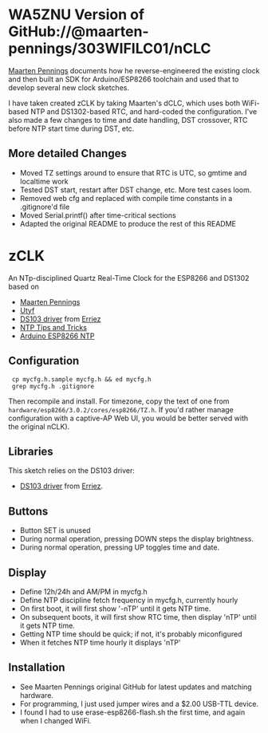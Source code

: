 # WA5ZNU Version of GitHub://@maarten-pennings/303WIFILC01/nCLC

[Maarten Pennings](https://github.com/maarten-pennings) documents how
he reverse-engineered the existing clock and then built an SDK for
Arduino/ESP8266 toolchain and used that to develop several new clock sketches.

I have taken created zCLK by taking Maarten's dCLC, which uses both
WiFi-based NTP and DS1302-based RTC, and hard-coded the configuration.
I've also made a few changes to time and date handling, DST crossover,
RTC before NTP start time during DST, etc.

## More detailed Changes

- Moved TZ settings around to ensure that RTC is UTC, so gmtime and localtime work
- Tested DST start, restart after DST change, etc.  More test cases loom.
- Removed web cfg and replaced with compile time constants in a .gitignore'd file
- Moved Serial.printf() after time-critical sections
- Adapted the original README to produce the rest of this README

# zCLK

An NTp-disciplined Quartz Real-Time Clock for the ESP8266 and DS1302 based on
- [Maarten Pennings](https://github.com/maarten-pennings) 
- [Utyf](https://github.com/Utyff)
- [DS103 driver](https://github.com/Erriez/ErriezDS1302) from [Erriez](https://github.com/Erriez)
- [NTP Tips and Tricks](https://www.weigu.lu/microcontroller/tips_tricks/esp_NTP_tips_tricks/index.html)
- [Arduino ESP8266 NTP](https://werner.rothschopf.net/202011_arduino_esp8266_ntp_en.htm)


## Configuration

```
 cp mycfg.h.sample mycfg.h && ed mycfg.h
 grep mycfg.h .gitignore
```

Then recompile and install. For timezone, copy the text of one from `hardware/esp8266/3.0.2/cores/esp8266/TZ.h`.
If you'd rather manage configuration with a captive-AP Web UI, you would be better served with the original nCLK).

## Libraries

This sketch relies on the DS103 driver:
 - [DS103 driver](https://github.com/Erriez/ErriezDS1302) from [Erriez](https://github.com/Erriez).

## Buttons
 - Button SET is unused 
 - During normal operation, pressing DOWN steps the display brightness.
 - During normal operation, pressing UP toggles time and date.
 
## Display
- Define 12h/24h and AM/PM in mycfg.h
- Define NTP discipline fetch frequency in mycfg.h, currently hourly
- On first boot, it will first show '-nTP' until it gets NTP time.
- On subsequent boots, it will first show RTC time, then display 'nTP' until it gets NTP time.
- Getting NTP time should be quick; if not, it's probably miconfigured 
- When it fetches NTP time hourly it displays 'nTP'

## Installation 
- See Maarten Pennings original GitHub for latest updates and matching hardware.  
- For programming, I just used jumper wires and a $2.00 USB-TTL device.
- I found I had to use erase-esp8266-flash.sh the first time, and again when I changed WiFi.
